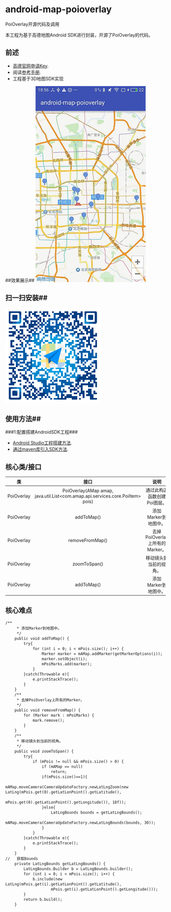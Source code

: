 # android-map-poioverlay
PoiOverlay开源代码及调用

本工程为基于高德地图Android SDK进行封装，开源了PoiOverlay的代码。
## 前述 ##
- [高德官网申请Key](http://lbs.amap.com/dev/#/).
- 阅读[参考手册](http://a.amap.com/lbs/static/unzip/Android_Map_Doc/index.html).
- 工程基于3D地图SDK实现

##效果展示##
![Screenshot]( https://github.com/amap-demo/android-map-poioverlay/raw/master/apk/picture.jpg )

## 扫一扫安装##
![Screenshot]( https://github.com/amap-demo/android-map-poioverlay/raw/master/apk/1480388082.png )

## 使用方法##
###1:配置搭建AndroidSDK工程###
- [Android Studio工程搭建方法](http://lbs.amap.com/api/android-sdk/guide/creat-project/android-studio-creat-project/#add-jars).
- [通过maven库引入SDK方法](http://lbsbbs.amap.com/forum.php?mod=viewthread&tid=18786).

## 核心类/接口 ##
| 类    | 接口  | 说明   |
| -----|:-----:|:-----:|
| PoiOverlay | PoiOverlay(AMap amap, java.util.List<com.amap.api.services.core.PoiItem> pois) | 通过此构造函数创建Poi图层。 |
| PoiOverlay | 	addToMap() | 添加Marker到地图中。 |
| PoiOverlay | 	removeFromMap() | 去掉PoiOverlay上所有的Marker。 |
| PoiOverlay | 	zoomToSpan() | 移动镜头到当前的视角。 |
| PoiOverlay | 	addToMap() | 添加Marker到地图中。 |

## 核心难点 ##
```
/**
	 * 添加Marker到地图中。
	 */
	public void addToMap() {
		try{
			for (int i = 0; i < mPois.size(); i++) {
				Marker marker = mAMap.addMarker(getMarkerOptions(i));
				marker.setObject(i);
				mPoiMarks.add(marker);
			}
		}catch(Throwable e){
			e.printStackTrace();
		}
	}
	/**
	 * 去掉PoiOverlay上所有的Marker。
	 */
	public void removeFromMap() {
		for (Marker mark : mPoiMarks) {
			mark.remove();
		}
	}
	/**
	 * 移动镜头到当前的视角。
	 */
	public void zoomToSpan() {
		try{
			if (mPois != null && mPois.size() > 0) {
				if (mAMap == null)
					return;
				if(mPois.size()==1){
					mAMap.moveCamera(CameraUpdateFactory.newLatLngZoom(new LatLng(mPois.get(0).getLatLonPoint().getLatitude(),
							mPois.get(0).getLatLonPoint().getLongitude()), 18f));
				}else{
					LatLngBounds bounds = getLatLngBounds();
					mAMap.moveCamera(CameraUpdateFactory.newLatLngBounds(bounds, 30));
				}
			}
		}catch(Throwable e){
			e.printStackTrace();
		}
	}
//   获取Bounds
	private LatLngBounds getLatLngBounds() {
		LatLngBounds.Builder b = LatLngBounds.builder();
		for (int i = 0; i < mPois.size(); i++) {
			b.include(new LatLng(mPois.get(i).getLatLonPoint().getLatitude(),
					mPois.get(i).getLatLonPoint().getLongitude()));
		}
		return b.build();
	}
```
